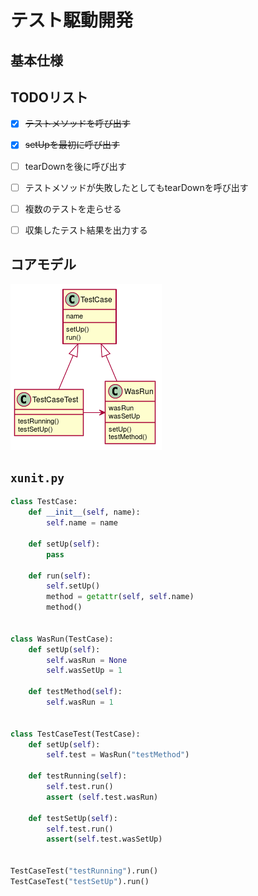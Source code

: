   
  
# テスト駆動開発
  
  
## 基本仕様
  
  
## TODOリスト
  
  
+ [x] ~~テストメソッドを呼び出す~~
+ [x] ~~setUpを最初に呼び出す~~
+ [ ] tearDownを後に呼び出す
+ [ ] テストメソッドが失敗したとしてもtearDownを呼び出す
+ [ ] 複数のテストを走らせる
+ [ ] 収集したテスト結果を出力する
  
  
## コアモデル
  

![](assets/4f720d7448016afafbb156e658618f7e0.png?0.9216343363220221)  
  
## `xunit.py`
  
```py
class TestCase:
    def __init__(self, name):
        self.name = name
  
    def setUp(self):
        pass
  
    def run(self):
        self.setUp()
        method = getattr(self, self.name)
        method()
  
  
class WasRun(TestCase):
    def setUp(self):
        self.wasRun = None
        self.wasSetUp = 1
  
    def testMethod(self):
        self.wasRun = 1
  
  
class TestCaseTest(TestCase):
    def setUp(self):
        self.test = WasRun("testMethod")
  
    def testRunning(self):
        self.test.run()
        assert (self.test.wasRun)
  
    def testSetUp(self):
        self.test.run()
        assert(self.test.wasSetUp)
  
  
TestCaseTest("testRunning").run()
TestCaseTest("testSetUp").run()
```  
  